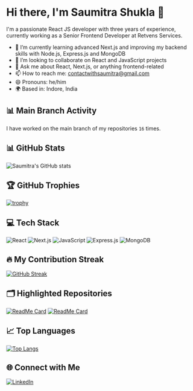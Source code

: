 # Hi there, I'm Saumitra Shukla 👋

I'm a passionate React JS developer with three years of experience, currently working as a Senior Frontend Developer at Retvens Services.

- 🌱 I’m currently learning advanced Next.js and improving my backend skills with Node.js, Express.js and MongoDB
- 👯 I’m looking to collaborate on React and JavaScript projects
- 💬 Ask me about React, Next.js, or anything frontend-related
- 📫 How to reach me: [contactwithsaumitra@gmail.com](mailto:contactwithsaumitra@gmail.com)
- 😄 Pronouns: he/him
- 🌍 Based in: Indore, India

## 📊 Main Branch Activity
I have worked on the main branch of my repositories `16` times.

## 📊 GitHub Stats
![Saumitra's GitHub stats](https://github-readme-stats.vercel.app/api?username=saumitra2308&show_icons=true&theme=radical)

## 🏆 GitHub Trophies
[![trophy](https://github-profile-trophy.vercel.app/?username=saumitra2308&theme=onedark)](https://github.com/ryo-ma/github-profile-trophy)

## 💻 Tech Stack
![React](https://img.shields.io/badge/React-20232A?style=for-the-badge&logo=react&logoColor=61DAFB)
![Next.js](https://img.shields.io/badge/Next.js-000000?style=for-the-badge&logo=nextdotjs&logoColor=white)
![JavaScript](https://img.shields.io/badge/JavaScript-F7DF1E?style=for-the-badge&logo=javascript&logoColor=black)
![Express.js](https://img.shields.io/badge/Express.js-000000?style=for-the-badge&logo=express&logoColor=white)
![MongoDB](https://img.shields.io/badge/MongoDB-47A248?style=for-the-badge&logo=mongodb&logoColor=white)

## 🔥 My Contribution Streak
[![GitHub Streak](https://github-readme-streak-stats.herokuapp.com/?user=saumitra2308&theme=radical)](https://git.io/streak-stats)

## 🗂️ Highlighted Repositories
[![ReadMe Card](https://github-readme-stats.vercel.app/api/pin/?username=saumitra2308&repo=my-latest-project&theme=radical)](https://github.com/saumitra2308/my-latest-project)
[![ReadMe Card](https://github-readme-stats.vercel.app/api/pin/?username=saumitra2308&repo=another-project&theme=radical)](https://github.com/saumitra2308/another-project)

## 📈 Top Languages
[![Top Langs](https://github-readme-stats.vercel.app/api/top-langs/?username=saumitra2308&layout=compact&theme=radical)](https://github.com/saumitra2308)

## 🌐 Connect with Me
[![LinkedIn](https://img.shields.io/badge/LinkedIn-0077B5?style=for-the-badge&logo=linkedin&logoColor=white)](https://linkedin.com/in/saumitrashukla23)

